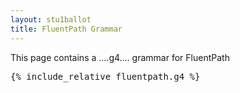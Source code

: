 ```yaml
---
layout: stu1ballot
title: FluentPath Grammar
---
```


This page contains a ....g4.... grammar for FluentPath

<pre>
{% include_relative fluentpath.g4 %}

</pre>